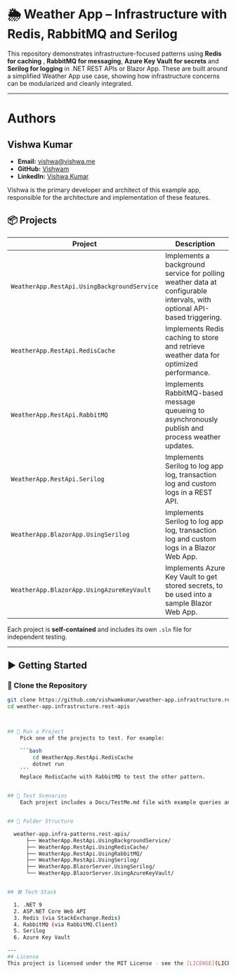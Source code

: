 # 🌦️ Weather App – Infrastructure with Redis, RabbitMQ and Serilog 

This repository demonstrates infrastructure-focused patterns using **Redis for caching** , **RabbitMQ for messaging**, **Azure Key Vault for secrets**  and **Serilog for logging** in .NET REST APIs or Blazor App. These are built around a simplified Weather App use case, showing how infrastructure concerns can be modularized and cleanly integrated.

---
# Authors

## Vishwa Kumar

- **Email:** vishwa@vishwa.me
- **GitHub:** [Vishwam](https://github.com/vishwamkumar)
- **LinkedIn:** [Vishwa Kumar](https://www.linkedin.com/in/vishwamohan)

Vishwa is the primary developer and architect of this example app, responsible for the architecture and implementation of these features.


## 📦 Projects

| Project | Description |
|--------|-------------|
| `WeatherApp.RestApi.UsingBackgroundService` | Implements a background service for polling weather data at configurable intervals, with optional API-based triggering. |
| `WeatherApp.RestApi.RedisCache` | Implements Redis caching to store and retrieve weather data for optimized performance. |
| `WeatherApp.RestApi.RabbitMQ`   | Implements RabbitMQ-based message queueing to asynchronously publish and process weather updates. |
| `WeatherApp.RestApi.Serilog`   | Implements Serilog to log app log, transaction log and custom logs in a REST API. |
| `WeatherApp.BlazorApp.UsingSerilog`   | Implements Serilog to log app log, transaction log and custom logs in a Blazor Web App. |
| `WeatherApp.BlazorApp.UsingAzureKeyVault`   | Implements Azure Key Vault to get stored secrets, to be used into a sample Blazor Web App. |


Each project is **self-contained** and includes its own `.sln` file for independent testing.

---

## ▶️ Getting Started

### 🔁 Clone the Repository

```bash
git clone https://github.com/vishwamkumar/weather-app.infrastructure.rest-apis.git
cd weather-app.infrastructure.rest-apis



## 🚀 Run a Project
    Pick one of the projects to test. For example:

    ```bash
        cd WeatherApp.RestApi.RedisCache
        dotnet run
    ```
    Replace RedisCache with RabbitMQ to test the other pattern.


## 🧪 Test Scenarios
    Each project includes a Docs/TestMe.md file with example queries and test scenarios specific to the authentication scheme in use.


## 📂 Folder Structure

  weather-app.infra-patterns.rest-apis/
      ├── WeatherApp.RestApi.UsingBackgroundService/
      ├── WeatherApp.RestApi.UsingRedisCache/
      ├── WeatherApp.RestApi.UsingRabbitMQ/
      ├── WeatherApp.RestApi.UsingSerilog/
      ├── WeatherApp.BlazorServer.UsingSerilog/
      └── WeatherApp.BlazorServer.UsingAzureKeyVault/


## 🛠️ Tech Stack

  1. .NET 9
  2. ASP.NET Core Web API
  3. Redis (via StackExchange.Redis)
  4. RabbitMQ (via RabbitMQ.Client)
  5. Serilog
  6. Azure Key Vault

---
## License
This project is licensed under the MIT License - see the [LICENSE](LICENSE) file for details.
